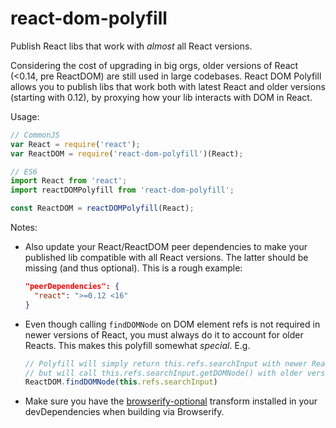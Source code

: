 # react-dom-polyfill

Publish React libs that work with *almost* all React versions.

Considering the cost of upgrading in big orgs, older versions of React (<0.14, pre ReactDOM) are still used in large codebases. React DOM Polyfill allows you to publish libs that work both with latest React and older versions (starting with 0.12), by proxying how your lib interacts with DOM in React.

Usage:
```js
// CommonJS
var React = require('react');
var ReactDOM = require('react-dom-polyfill')(React);

// ES6
import React from 'react';
import reactDOMPolyfill from 'react-dom-polyfill';

const ReactDOM = reactDOMPolyfill(React);
```

Notes:
- Also update your React/ReactDOM peer dependencies to make your published lib compatible with all React versions. The latter should be missing (and thus optional). This is a rough example:

  ```json
  "peerDependencies": {
    "react": ">=0.12 <16"
  }
  ```
- Even though calling `findDOMNode` on DOM element refs is not required in newer versions of React, you must always do it to account for older Reacts. This makes this polyfill somewhat *special*. E.g.

  ```js
  // Polyfill will simply return this.refs.searchInput with newer React versions,
  // but will call this.refs.searchInput.getDOMNode() with older versions
  ReactDOM.findDOMNode(this.refs.searchInput)
  ```

- Make sure you have the [browserify-optional](https://github.com/devongovett/browserify-optional) transform installed in your devDependencies when building via Browserify.
